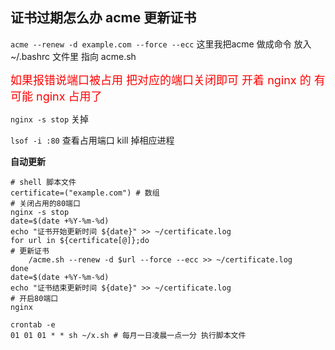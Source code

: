 ## 证书过期怎么办 acme 更新证书

`acme --renew -d example.com --force --ecc` 这里我把acme 做成命令 放入~/.bashrc 文件里 指向 acme.sh

<font size=4 color="red">如果报错说端口被占用 把对应的端口关闭即可 开着 nginx 的 有可能 nginx 占用了</font>

`nginx -s stop` 关掉

`lsof -i :80` 查看占用端口 kill 掉相应进程

**自动更新**

```shell
# shell 脚本文件
certificate=("example.com") # 数组
# 关闭占用的80端口
nginx -s stop
date=$(date +%Y-%m-%d)
echo "证书开始更新时间 ${date}" >> ~/certificate.log
for url in ${certificate[@]};do
# 更新证书
    /acme.sh --renew -d $url --force --ecc >> ~/certificate.log
done
date=$(date +%Y-%m-%d)
echo "证书结束更新时间 ${date}" >> ~/certificate.log
# 开启80端口
nginx
```

```shell
crontab -e
01 01 01 * * sh ~/x.sh # 每月一日凌晨一点一分 执行脚本文件
```